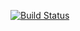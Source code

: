 [![Build Status](https://travis-ci.org/srsugara/cra_starter.svg?branch=master)](https://travis-ci.org/srsugara/cra_starter)